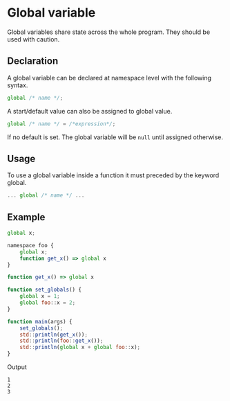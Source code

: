 # Global variable

Global variables share state across the whole program. They should be used with caution.

## Declaration

A global variable can be declared at namespace level with the following syntax.
```js 
global /* name */;
```

A start/default value can also be assigned to global value.
```js 
global /* name */ = /*expression*/;
```

If no default is set. The global variable will be `null` until assigned otherwise.

## Usage

To use a global variable inside a function it must preceded by the keyword global.

```js
... global /* name */ ...
```

## Example

```js
global x;

namespace foo {
	global x;
	function get_x() => global x
}

function get_x() => global x

function set_globals() {
	global x = 1;
	global foo::x = 2;
}

function main(args) {
	set_globals();
	std::println(get_x());
	std::println(foo::get_x());
	std::println(global x + global foo::x);
}
```

Output
```
1
2
3
```